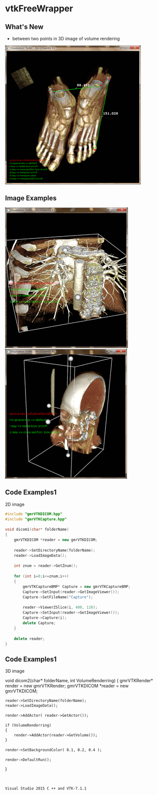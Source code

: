 # vtkFreeWrapper

## What's New
- between two points in 3D image of volume rendering  
<img src="https://github.com/Sanaxen/vtkFreeWrapper/blob/master/images/3.png"/>  

## Image Examples
<img src="https://github.com/Sanaxen/vtkFreeWrapper/blob/master/images/1.png"/>  
<img src="https://github.com/Sanaxen/vtkFreeWrapper/blob/master/images/2.png"/>  

## Code Examples1
2D image

```cpp
#include "gmrVTKDICOM.hpp"
#include "gmrVTKCapture.hpp"

void dicom1(char* folderName)
{
    gmrVTKDICOM *reader = new gmrVTKDICOM;
    
    reader->SetDirectoryName(folderName);
    reader->LoadImageData();

    int znum = reader->GetZnum();

	for (int i=0;i<=znum;i++)
    {
		gmrVTKCaptureBMP* Capture = new gmrVTKCaptureBMP;
		Capture->SetInput(reader->GetImageViewer());
		Capture->SetFileName("Capture");

		reader->ViewerZSlice(i, 400, 128);
		Capture->SetInput(reader->GetImageViewer());
		Capture->Capture(i);
		delete Capture;
    }

	delete reader;
}
```

 ## Code Examples1
3D image

void dicom2(char* folderName, int VolumeRenderring)
 {
 	gmrVTKRender* render = new gmrVTKRender;
    gmrVTKDICOM *reader = new gmrVTKDICOM;
    
    reader->SetDirectoryName(folderName);
    reader->LoadImageData();

	render->AddActor( reader->GetActor());

	if (VolumeRenderring)
	{
		render->AddActor(reader->GetVolume());
	}

	render->SetBackgroundColor( 0.1, 0.2, 0.4 );

	render->DefaultRun();
}
```


Visual Studio 2015 C ++ and VTK-7.1.1  


